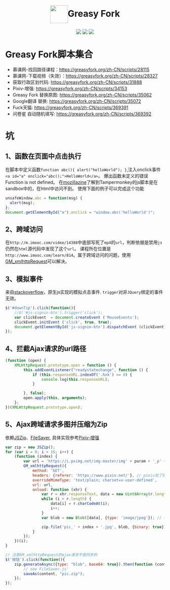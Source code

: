 # <div align="center"><a title="Go to homepage" href="https://greasyfork.org/zh-CN/users/30831"><img align="center" width="56" height="56" src="https://greasyfork.org/assets/blacklogo96-e0c2c76180916332b7516ad47e1e206b42d131d36ff4afe98da3b1ba61fd5d6c.png"></a>Greasy Fork</div>

<p align="center">
  <a href="http://hits.dwyl.io/Ahaochan/Ahaochan/Tampermonkey"><img src="http://hits.dwyl.io/Ahaochan/Ahaochan/Tampermonkey.svg"></a>
  <a href="https://github.com/Ahaochan/Tampermonkey"><img src="https://img.shields.io/github/stars/Ahaochan/Tampermonkey.svg"></a>
  <a href="https://github.com/Ahaochan/Tampermonkey/blob/master/LICENSE.md"><img src="https://img.shields.io/github/license/Ahaochan/Tampermonkey.svg"></a>
  <!--<a href=""><img src=""></a>-->
</p>


# Greasy Fork脚本集合
- 慕课网-找回路径课程：https://greasyfork.org/zh-CN/scripts/28115
- 慕课网-下载视频（失效）：https://greasyfork.org/zh-CN/scripts/28327
- 获取行政区划代码: https://greasyfork.org/zh-CN/scripts/31888
- Pixiv-增强: https://greasyfork.org/zh-CN/scripts/34153
- Greasy Fork 替换原图: https://greasyfork.org/zh-CN/scripts/35062
- Google翻译 替换: https://greasyfork.org/zh-CN/scripts/35072
- Fuck天猫: https://greasyfork.org/zh-CN/scripts/369391
- 问卷星 自动随机填写: https://greasyfork.org/zh-CN/scripts/369392

# 坑
## 1、函数在页面中点击执行
在脚本中定义函数`function abc(){ alert("helloWorld"); }`,注入onclick事件`<a id="a" onclick="abc();">HelloWorld</a>`。
爆出函数未定义的错误Function is not defined。
在[mozillazine](http://forums.mozillazine.org/viewtopic.php?p=2007224)了解到Tampermonkey的js脚本是在sandbox中的，在html中访问不到。
使用下面的例子可以完成这个功能
```js
unsafeWindow.abc = function(msg) {
  alert(msg);
};
document.getElementById("a").onclick = "window.abc('helloWorld')";
```

## 2、跨域访问
在`http://m.imooc.com/video/14388`中底部写死了`mp4`的`url`，判断依据是禁用`js`仍然在`html`源代码中发现了这个`url`。
课程所在位置是`http://www.imooc.com/learn/814`。属于跨域访问的问题，使用[GM_xmlhttpRequest](https://wiki.greasespot.net/GM_xmlhttpRequest)可以解决。

## 3、模拟事件
来自[stackoverflow](http://stackoverflow.com/questions/24025165/simulating-a-mousedown-click-mouseup-sequence-in-tampermonkey)，原生js实现的模拟点击事件.
`trigger`对非`JQuery`绑定的事件无效。
```js
$('#downTip').click(function(){
	//$('#js-signin-btn').trigger('click');
    var clickEvent  = document.createEvent ('MouseEvents');
    clickEvent.initEvent ('click', true, true);
    document.getElementById('js-signin-btn').dispatchEvent (clickEvent);
});
```

## 4、拦截Ajax请求的url路径
```js
(function (open) {
    XMLHttpRequest.prototype.open = function () {
        this.addEventListener("readystatechange", function () {
            if (this.responseURL.indexOf('.hxk') >= 0) {
                console.log(this.responseURL);
            }

        }, false);
        open.apply(this, arguments);
    };
})(XMLHttpRequest.prototype.open);
```

## 5、Ajax跨域请求多图并压缩为Zip
依赖[JSZip](https://github.com/Stuk/jszip)、[FileSaver](https://github.com/eligrey/FileSaver.js), 具体实现参考[Pixiv-增强]( https://greasyfork.org/zh-CN/scripts/34153)
```js
var zip = new JSZip();
for (var i = 0; i < 16; i++) {
    (function (index) {
        var url = 'https://i.pximg.net/img-master/img' + param + '_p' + index + '_master1200.jpg';
        GM_xmlhttpRequest({
            method: 'GET',
            headers: {referer: 'https://www.pixiv.net/'}, // pixiv加了防盗链referer
            overrideMimeType: 'text/plain; charset=x-user-defined',
            url: url,
            onload: function (xhr) {
                var r = xhr.responseText, data = new Uint8Array(r.length), i = 0;
                while (i < r.length) {
                    data[i] = r.charCodeAt(i);
                    i++;
                }
                var blob = new Blob([data], {type: 'image/jpeg'}); // 转为Blob类型

                zip.file('pic_' + index + '.jpg', blob, {binary: true}); // 压入zip中
            }
        });
    })(i);
}

// 注意GM_xmlhttpRequest的ajax请求不是同步的
$('按钮').click(function(){
    zip.generateAsync({type: "blob", base64: true}).then(function (content) {
        // see FileSaver.js'
        saveAs(content, "pic.zip");
    });
});
```
